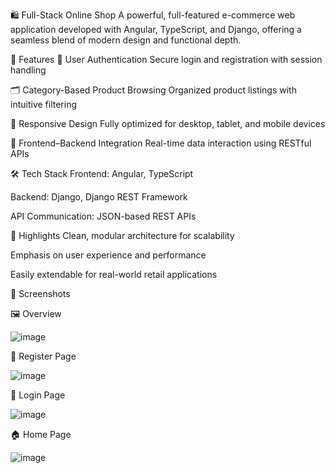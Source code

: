 🛍️ Full-Stack Online Shop
A powerful, full-featured e-commerce web application developed with Angular, TypeScript, and Django, offering a seamless blend of modern design and functional depth.

🚀 Features
🔐 User Authentication
Secure login and registration with session handling

🗂️ Category-Based Product Browsing
Organized product listings with intuitive filtering

📱 Responsive Design
Fully optimized for desktop, tablet, and mobile devices

🔁 Frontend–Backend Integration
Real-time data interaction using RESTful APIs

🛠️ Tech Stack
Frontend: Angular, TypeScript

Backend: Django, Django REST Framework

API Communication: JSON-based REST APIs

📌 Highlights
Clean, modular architecture for scalability

Emphasis on user experience and performance

Easily extendable for real-world retail applications


📸 Screenshots

🖼️ Overview

![image](https://github.com/user-attachments/assets/21679550-0dd0-4e1e-822f-c1ad7a4befba)

📝 Register Page

![image](https://github.com/user-attachments/assets/ba929ffa-4d48-4cab-bdfe-c0082b08c486)

🔐 Login Page

![image](https://github.com/user-attachments/assets/805b41ba-830f-4596-a7b6-c7f72b2372c5)

🏠 Home Page

![image](https://github.com/user-attachments/assets/0c4b7328-125a-45d4-b051-b824bc9b892e)




